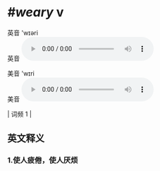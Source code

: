 # ***\#weary*** v
英音 'wɪəri  
英音
<audio src="./media/weary1.aac" controls="controls"></audio>

美音 'wɪri  
美音
<audio src="./media/weary2.aac" controls="controls"></audio>



| 词频 1 |  

英文释义
---
### 1.**使人疲倦，使人厌烦**  


